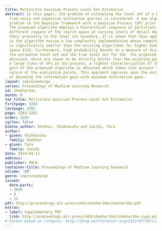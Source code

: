 ```yaml
---
title: Multiscale Gaussian Process Level Set Estimation
abstract: In this paper, the problem of estimating the level set of a black-box function
  from noisy and expensive evaluation queries is considered. A new algorithm for this
  problem in the Bayesian framework with a Gaussian Process (GP) prior is proposed.
  The proposed algorithm employs a hierarchical sequence of partitions to explore
  different regions of the search space at varying levels of detail depending upon
  their proximity to the level set boundary. It is shown that this approach results
  in the algorithm having a low complexity implementation whose computational cost
  is significantly smaller than the existing algorithms for higher dimensional search
  space $\X$. Furthermore, high probability bounds on a measure of discrepancy between
  the estimated level set and the true level set for the  the proposed algorithm are
  obtained, which are shown to be strictly better than the existing guarantees for
  a large class of GPs.In the process, a tighter characterization of the information
  gain of the proposed algorithm is obtained which takes into account the structured
  nature of the evaluation points. This approach improves upon the existing technique
  of bounding the information gain with maximum information gain.
layout: inproceedings
series: Proceedings of Machine Learning Research
id: shekhar19a
month: 0
tex_title: Multiscale Gaussian Process Level Set Estimation
firstpage: 3283
lastpage: 3291
page: 3283-3291
order: 3283
cycles: false
bibtex_author: Shekhar, Shubhanshu and Javidi, Tara
author:
- given: Shubhanshu
  family: Shekhar
- given: Tara
  family: Javidi
date: 2019-04-11
address: 
publisher: PMLR
container-title: Proceedings of Machine Learning Research
volume: '89'
genre: inproceedings
issued:
  date-parts:
  - 2019
  - 4
  - 11
pdf: http://proceedings.mlr.press/v89/shekhar19a/shekhar19a.pdf
extras:
- label: Supplementary PDF
  link: http://proceedings.mlr.press/v89/shekhar19a/shekhar19a-supp.pdf
# Format based on citeproc: http://blog.martinfenner.org/2013/07/30/citeproc-yaml-for-bibliographies/
---
```

